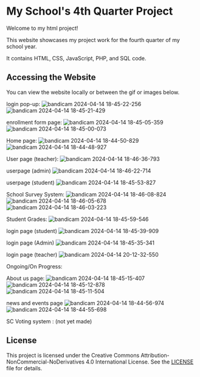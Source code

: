 # My School's 4th Quarter Project

Welcome to my html project!

This website showcases my project work for the fourth quarter of my school year.

It contains HTML, CSS, JavaScript, PHP, and SQL code.

## Accessing the Website
You can view the website locally or between the gif or images below.

login pop-up:
![bandicam 2024-04-14 18-45-22-256](https://github.com/PUG-The-Sniper/webpage_project/assets/114877791/ec649f9e-980f-451e-95d7-84961538da41)
![bandicam 2024-04-14 18-45-21-429](https://github.com/PUG-The-Sniper/webpage_project/assets/114877791/83606058-d813-4403-af64-8852816cd7c0)

enrollment form page:
![bandicam 2024-04-14 18-45-05-359](https://github.com/PUG-The-Sniper/webpage_project/assets/114877791/65279cd5-f6dc-42c4-aef9-a54b63de5bf1)
![bandicam 2024-04-14 18-45-00-073](https://github.com/PUG-The-Sniper/webpage_project/assets/114877791/30dca244-e0a3-4d49-96ba-f50270c8a1f0)


Home page:
![bandicam 2024-04-14 18-44-50-829](https://github.com/PUG-The-Sniper/webpage_project/assets/114877791/9c50884e-78e3-4d6d-ad97-94e3aca168ae)
![bandicam 2024-04-14 18-44-48-927](https://github.com/PUG-The-Sniper/webpage_project/assets/114877791/d41dc2de-df86-453e-b228-a7aefdf60e94)

User page (teacher):
![bandicam 2024-04-14 18-46-36-793](https://github.com/PUG-The-Sniper/webpage_project/assets/114877791/3cb2e2e8-2514-4504-ab79-b4646d0e32d9)

userpage (admin)
![bandicam 2024-04-14 18-46-22-714](https://github.com/PUG-The-Sniper/webpage_project/assets/114877791/542e4eae-fa00-4cff-bb1a-a1e9e90b9bcc)

userpage (student)
![bandicam 2024-04-14 18-45-53-827](https://github.com/PUG-The-Sniper/webpage_project/assets/114877791/21a82d3b-9a15-4d5d-bacd-155bb5796b6b)

School Survey System:
![bandicam 2024-04-14 18-46-08-824](https://github.com/PUG-The-Sniper/webpage_project/assets/114877791/7a979b21-f665-4b47-83ab-2e19e50bfe5a)
![bandicam 2024-04-14 18-46-05-678](https://github.com/PUG-The-Sniper/webpage_project/assets/114877791/e9c02ba9-a413-43bd-8ea5-36c5c961c2a5)
![bandicam 2024-04-14 18-46-03-223](https://github.com/PUG-The-Sniper/webpage_project/assets/114877791/45c0f5b2-4508-4b07-89e5-cb23d1155d9b)

Student Grades:
![bandicam 2024-04-14 18-45-59-546](https://github.com/PUG-The-Sniper/webpage_project/assets/114877791/7a4323ad-d7d9-4bd9-aa30-f18da78f5427)

login page (student)
![bandicam 2024-04-14 18-45-39-909](https://github.com/PUG-The-Sniper/webpage_project/assets/114877791/865973ba-a793-4222-ae61-ede52ffe0c26)

login page (Admin)
![bandicam 2024-04-14 18-45-35-341](https://github.com/PUG-The-Sniper/webpage_project/assets/114877791/3f72fc88-758d-4de1-a50b-bea713c275e1)

login page (teacher)
![bandicam 2024-04-14 20-12-32-550](https://github.com/PUG-The-Sniper/webpage_project/assets/114877791/c3e8d516-678b-4b22-a7aa-da0b6953ea15)


Ongoing/On Progress:

About us page:
![bandicam 2024-04-14 18-45-15-407](https://github.com/PUG-The-Sniper/webpage_project/assets/114877791/6c53d2aa-092f-4dd9-9be1-2e4c208dd937)
![bandicam 2024-04-14 18-45-12-878](https://github.com/PUG-The-Sniper/webpage_project/assets/114877791/1192c71d-5b3b-4b08-8ce9-d0a498d87fe8)
![bandicam 2024-04-14 18-45-11-504](https://github.com/PUG-The-Sniper/webpage_project/assets/114877791/a7d7ebdd-cf68-4f32-ba7a-5b589f84de4a)

news and events page
![bandicam 2024-04-14 18-44-56-974](https://github.com/PUG-The-Sniper/webpage_project/assets/114877791/72930ff4-1342-485a-aa70-0dadc0250058)
![bandicam 2024-04-14 18-44-55-698](https://github.com/PUG-The-Sniper/webpage_project/assets/114877791/f2c18235-648c-4c49-911a-4d199108e742)

SC Voting system : 
(not yet made)

## License
This project is licensed under the Creative Commons Attribution-NonCommercial-NoDerivatives 4.0 International License. See the [LICENSE](LICENSE) file for details.
